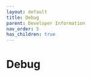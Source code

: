 ```yaml
---
layout: default
title: Debug
parent: Developer Information
nav_order: 5
has_children: true
---
```


# Debug 
 